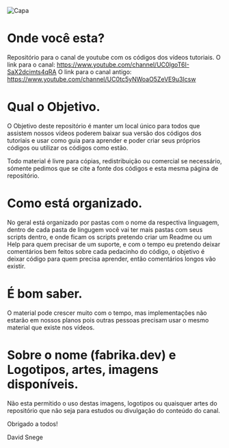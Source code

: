 ![Capa](http://davidsnege.com/wp-content/uploads/2019/10/1.png)

# Onde você esta?

Repositório para o canal de youtube com os códigos dos vídeos tutoriais.
O link para o canal: https://www.youtube.com/channel/UC0lgoT6I-SaX2dcimts4qRA
O link para o canal antigo: https://www.youtube.com/channel/UC0tc5yNWoaO5ZeVE9u3Icsw

# Qual o Objetivo.

O Objetivo deste repositório é manter um local único para todos que assistem nossos vídeos poderem baixar sua versão dos códigos dos tutoriais e usar como guia para aprender e poder criar seus próprios códigos ou utilizar os códigos como estão.

Todo material é livre para cópias, redistribuição ou comercial se necessário, sómente pedimos que se cite a fonte dos códigos e esta mesma página de repositório.

# Como está organizado.

No geral está organizado por pastas com o nome da respectiva linguagem, dentro de cada pasta de lingugem você vai ter mais pastas com seus scripts dentro, e onde ficam os scripts pretendo criar um Readme ou um Help para quem precisar de um suporte, e com o tempo eu pretendo deixar comentários bem feitos sobre cada pedacinho do código, o objetivo é deixar código para quem precisa aprender, então comentários longos vão existir.

# É bom saber.

O material pode crescer muito com o tempo, mas implementações não estarão em nossos planos pois outras pessoas precisam usar o mesmo material que existe nos vídeos.

# Sobre o nome (fabrika.dev) e Logotipos, artes, imagens disponíveis.

Não esta permitido o uso destas imagens, logotipos ou quaisquer artes do repositório que não seja para estudos ou divulgação do conteúdo do canal.

Obrigado a todos!

David Snege
